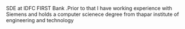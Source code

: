 SDE at IDFC FIRST Bank .Prior to that I have working experience with Siemens and holds a computer scienece degree from thapar institute of engineering and technology

